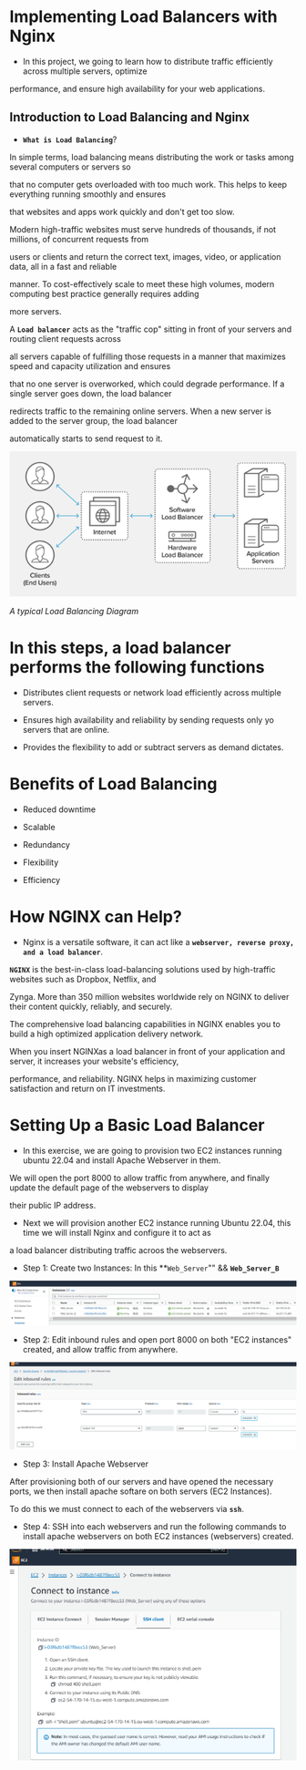# Implementing Load Balancers with Nginx

- In this project, we going to learn how to distribute traffic efficiently across multiple servers, optimize

performance, and ensure high availability for your web applications.

## Introduction to Load Balancing and Nginx

- **`What is Load Balancing`**?

In simple terms, load balancing means distributing the work or tasks among several computers or servers so

that no computer gets overloaded with too much work. This helps to keep everything running smoothly and ensures

that websites and apps work quickly and don't get too slow.

Modern high-traffic websites must serve hundreds of thousands, if not millions, of concurrent  requests from

users or clients and return the correct text, images, video, or application data, all in a fast and reliable

manner. To cost-effectively scale to meet these high volumes, modern computing best practice generally requires adding

more servers.

A **`Load balancer`** acts as the "traffic cop" sitting in front of your servers and routing client requests across

all servers capable of fulfilling those requests in a manner that maximizes speed and capacity utilization and ensures

that no one server is overworked, which could degrade performance. If a single server goes down, the load balancer

redirects traffic to the remaining online servers. When a new server is added to the server group, the load balancer

automatically starts to send request to it.

![Alt text](<Images/load balancer diag.png>)

*A typical Load Balancing Diagram*

# In this steps, a load balancer performs the following functions

- Distributes client requests or network load efficiently across multiple servers.

- Ensures high availability and reliability by sending requests only yo servers that are online.

- Provides the flexibility to add or subtract servers as demand dictates.

# Benefits of Load Balancing

- Reduced downtime

- Scalable

- Redundancy

- Flexibility

- Efficiency

# How NGINX can Help?

- Nginx is a versatile software, it can act like a **`webserver, reverse proxy, and a load balancer`**.

**`NGINX`** is the best-in-class load-balancing solutions used by high-traffic websites such as Dropbox, Netflix, and

Zynga. More than 350 million websites worldwide rely on NGINX to deliver their content quickly, reliably, and securely.

The comprehensive load balancing capabilities in NGINX enables you to build a high optimized application delivery network.

When you insert NGINXas a load balancer in front of your application and server, it increases your website's efficiency,

performance, and reliability. NGINX helps in maximizing customer satisfaction and return on IT investments.

# Setting Up a Basic Load Balancer

- In this exercise, we are going to provision two EC2 instances running ubuntu 22.04 and install Apache Webserver in them.

We will open the port 8000 to allow traffic from anywhere, and finally update the default page of the webservers to display 

their public IP address.

- Next we will provision another EC2 instance running Ubuntu 22.04, this time we will install Nginx and configure it to act as 

a load balancer distributing traffic acroos the webservers.

- Step 1: Create two Instances: In this  **`Web_Server`"" && **`Web_Server_B`**

![Alt text](Images/instances.png)

- Step 2: Edit inbound rules and open port 8000 on both "EC2 instances" created, and allow traffic from anywhere.

![Alt text](<Images/edit inbound.png>)

- Step 3: Install Apache Webserver

After provisioning both of our servers and have opened the necessary ports, we then install apache softare on both servers (EC2 Instances).

To do this we must connect to each of the webservers via **`ssh`**.

- Step 4: SSH into each webservers and run the following commands to install apache webservers on both EC2 instances (webservers) created.

![Alt text](<Images/ssh connect.png>)

